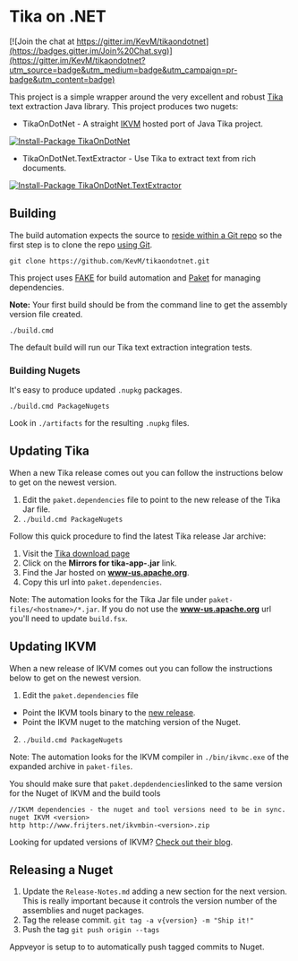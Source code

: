 Tika on .NET
============

[![Join the chat at https://gitter.im/KevM/tikaondotnet](https://badges.gitter.im/Join%20Chat.svg)](https://gitter.im/KevM/tikaondotnet?utm_source=badge&utm_medium=badge&utm_campaign=pr-badge&utm_content=badge)

This project is a simple wrapper around the very excellent and robust
[Tika](http://tika.apache.org/) text extraction Java library. This project produces two nugets:
- TikaOnDotNet - A straight [IKVM](http://www.ikvm.net/userguide/ikvmc.html) hosted port of Java Tika project.

[![Install-Package TikaOnDotNet](https://cldup.com/H-IdGdU75T.png)](https://www.nuget.org/packages/TikaOnDotnet/)

- TikaOnDotNet.TextExtractor - Use Tika to extract text from rich documents.

[![Install-Package TikaOnDotNet.TextExtractor](https://cldup.com/_BM0b5jVjU.png)](https://www.nuget.org/packages/TikaOnDotNet.TextExtractor/)

## Building

The build automation expects the source to [reside within a Git repo](https://github.com/KevM/tikaondotnet/issues/52) so the first step is to clone the repo [using Git](https://git-scm.com/book/en/v2/Getting-Started-Installing-Git).

```git clone https://github.com/KevM/tikaondotnet.git```

This project uses [FAKE](http://fsharp.github.io/FAKE/) for build automation and
[Paket](https://fsprojects.github.io/Paket/) for managing dependencies.


**Note:** Your first build should be from the command line to get the assembly version file created.

`./build.cmd`

The default build will run our Tika text extraction integration tests.

### Building Nugets

It's easy to produce updated `.nupkg` packages.

`./build.cmd PackageNugets`

Look in `./artifacts` for the resulting `.nupkg` files.

## Updating Tika

When a new Tika release comes out you can follow the instructions below to get on the newest version.

1. Edit the `paket.dependencies` file to point to the new release of the Tika Jar file.
2. `./build.cmd PackageNugets`

Follow this quick procedure to find the latest Tika release Jar archive:

1. Visit the [Tika download page](https://tika.apache.org/download.html)
2. Click on the **Mirrors for tika-app-<version>.jar** link.
3. Find the Jar hosted on **www-us.apache.org**.
4. Copy this url into `paket.dependencies`.

Note: The automation looks for the Tika Jar file under `paket-files/<hostname>/*.jar`. If you do not use the **www-us.apache.org** url you'll need to update `build.fsx`.

## Updating IKVM

When a new release of IKVM comes out you can follow the instructions below to get on the newest version.

1. Edit the `paket.dependencies` file
  - Point the IKVM tools binary to the [new release](http://weblog.ikvm.net).
  - Point the IKVM nuget to the matching version of the Nuget.
2. `./build.cmd PackageNugets`

Note: The automation looks for the IKVM compiler in `./bin/ikvmc.exe` of the expanded archive in `paket-files`.

You should make sure that `paket.depdendencies`linked to the same version for the Nuget of IKVM and the build tools

```
//IKVM dependencies - the nuget and tool versions need to be in sync.
nuget IKVM <version>
http http://www.frijters.net/ikvmbin-<version>.zip
```

Looking for updated versions of IKVM? [Check out their blog](http://weblog.ikvm.net).

## Releasing a Nuget

1. Update the `Release-Notes.md` adding a new section for the next version. This is really important because it controls the version number of the assemblies and nuget packages.
2. Tag the release commit. `git tag -a v{version} -m "Ship it!"`
3. Push the tag `git push origin --tags`

Appveyor is setup to to automatically push tagged commits to Nuget.
